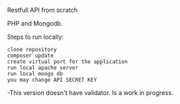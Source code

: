 Restfull API from scratch

PHP and Mongodb. 

Steps to run locally:

    clone repository
    composer update
    create virtual port for the application
    run local apache server
    run local mongo db
    you may change API SECRET KEY 

-This version doesn't have validator. Is a work in progress.
